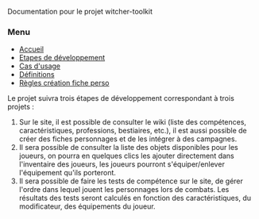Documentation pour le projet witcher-toolkit

### Menu
* [Accueil](src/site/markdown/_accueil.md)
* [Etapes de développement](src/site/markdown/_etape_dev.md)
* [Cas d'usage](src/site/markdown/_uc.md)
* [Définitions](src/site/markdown/_definition.md)
* [Règles création fiche perso](src/site/markdown/_creer_fiche_perso.md)

Le projet suivra trois étapes de développement correspondant à trois projets :
1. Sur le site, il est possible de consulter le wiki (liste des compétences, caractéristiques, professions, bestiaires, etc.), il est aussi possible de créer des fiches personnages et de les intégrer à des campagnes.
2. Il sera possible de consulter la liste des objets disponibles pour les joueurs, on pourra en quelques clics les ajouter directement dans l'inventaire des joueurs, les joueurs pourront s'équiper/enlever l'équipement qu'ils porteront.
3. Il sera possible de faire les tests de compétence sur le site, de gérer l'ordre dans lequel jouent les personnages lors de combats. Les résultats des tests seront calculés en fonction des caractéristiques, du modificateur, des équipements du joueur.
